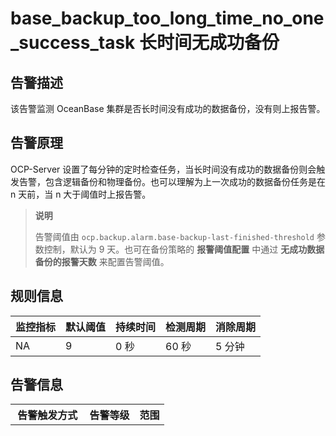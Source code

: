 base_backup_too_long_time_no_one_success_task 长时间无成功备份
===========================================================================

告警描述
-------------------------

该告警监测 OceanBase 集群是否长时间没有成功的数据备份，没有则上报告警。

告警原理
-------------------------

OCP-Server 设置了每分钟的定时检查任务，当长时间没有成功的数据备份则会触发告警，包含逻辑备份和物理备份。也可以理解为上一次成功的数据备份任务是在 n 天前，当 n 大于阈值时上报告警。

> **说明**
>
> 告警阈值由 `ocp.backup.alarm.base-backup-last-finished-threshold` 参数控制，默认为 9 天。也可在备份策略的 **报警阈值配置** 中通过 **无成功数据备份的报警天数** 来配置告警阈值。

规则信息
-------------------------

| 监控指标 | 默认阈值 | 持续时间 | 检测周期 | 消除周期 |
|------|------|------|------|------|
| NA   | 9    | 0 秒  | 60 秒 | 5 分钟 |

告警信息
-------------------------

|  告警触发方式  | 告警等级 | 范围 |
|----------|------|----|
| OCP 操作提醒 | 严重   | 服务 |

告警模板
-------------------------

* 概述模板: \${alarm_target} \${alarm_name}

* 详情模板: 集群：\${ob_cluster_name}[\${ob_cluster_id}]，主机：\${host}，告警：\${no_success_days_threshold} 天内没有成功数据备份，上次数据备份成功时间：\${last_success_time}，当前时间：\${current_time}，错误信息：\${error_message}
  
* 概述样例: ob_cluster=obcluster-1 数据备份较长时间没有成功的备份告警

* 详情样例: 集群：obcluster-1[100076]，主机：192.168.0.1，告警：9 天内没有成功数据备份，上次数据备份成功时间：2020-01-05 02:00:00，当前时间：2020-01-15 01:00:00，错误信息：9 天内没有成功数据备份

对系统的影响
---------------------------

导致数据恢复缓慢，也可能影响数据的可恢复性。

可能原因
-------------------------

* 最近手动备份的任务失败。

* 定时调度的备份任务失败。

处理方法
-------------------------

* 备份任务失败。

  查看备份任务的错误信息，必要情况下进一步查看日志明确错误原因。
  1. 登录 OCP 云平台，在 **集群概览** 页面的 **集群列表** 中单击要查看的集群名称。

  2. 在左侧导航栏中单击 **备份恢复** 。

  3. 查看最近的数据备份任务是否失败。

     * 如果失败，可以在任务右侧点击查看原因。

     * 如果最近无数据备份任务，需要按照可能原因为备份调度任务失败来处理。

* 备份调度任务失败：

  1. 登录 OCP 云平台，在 **集群概览** 页面的 **集群列表** 中单击要查看的集群名称。

  2. 在左侧导航栏中单击 **备份恢复** 。

  3. 查看备份恢复菜单对应的页面，单击备份调度历史后的 **查看** 按钮，查看最近的调度任务有无失败，可以查看任务日志确认原因。
